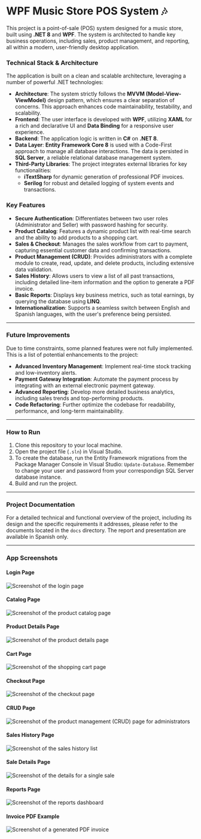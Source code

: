 # WPF Music Store POS System 🎶

This project is a point-of-sale (POS) system designed for a music store, built using **.NET 8** and **WPF**. The system is architected to handle key business operations, including sales, product management, and reporting, all within a modern, user-friendly desktop application.

### Technical Stack & Architecture

The application is built on a clean and scalable architecture, leveraging a number of powerful .NET technologies:

* **Architecture**: The system strictly follows the **MVVM (Model-View-ViewModel)** design pattern, which ensures a clear separation of concerns. This approach enhances code maintainability, testability, and scalability.
* **Frontend**: The user interface is developed with **WPF**, utilizing **XAML** for a rich and declarative UI and **Data Binding** for a responsive user experience.
* **Backend**: The application logic is written in **C#** on **.NET 8**.
* **Data Layer**: **Entity Framework Core 8** is used with a Code-First approach to manage all database interactions. The data is persisted in **SQL Server**, a reliable relational database management system.
* **Third-Party Libraries**: The project integrates external libraries for key functionalities:
    * **iTextSharp** for dynamic generation of professional PDF invoices.
    * **Serilog** for robust and detailed logging of system events and transactions.

### Key Features

* **Secure Authentication**: Differentiates between two user roles (Administrator and Seller) with password hashing for security.
* **Product Catalog**: Features a dynamic product list with real-time search and the ability to add products to a shopping cart.
* **Sales & Checkout**: Manages the sales workflow from cart to payment, capturing essential customer data and confirming transactions.
* **Product Management (CRUD)**: Provides administrators with a complete module to create, read, update, and delete products, including extensive data validation.
* **Sales History**: Allows users to view a list of all past transactions, including detailed line-item information and the option to generate a PDF invoice.
* **Basic Reports**: Displays key business metrics, such as total earnings, by querying the database using **LINQ**.
* **Internationalization**: Supports a seamless switch between English and Spanish languages, with the user's preference being persisted.

---

### Future Improvements

Due to time constraints, some planned features were not fully implemented. This is a list of potential enhancements to the project:

* **Advanced Inventory Management**: Implement real-time stock tracking and low-inventory alerts.
* **Payment Gateway Integration**: Automate the payment process by integrating with an external electronic payment gateway.
* **Advanced Reporting**: Develop more detailed business analytics, including sales trends and top-performing products.
* **Code Refactoring**: Further optimize the codebase for readability, performance, and long-term maintainability.

---

### How to Run

1.  Clone this repository to your local machine.
2.  Open the project file (`.sln`) in Visual Studio.
3.  To create the database, run the Entity Framework migrations from the Package Manager Console in Visual Studio: `Update-Database`. Remember to change your user and password from your correspondign SQL Server database instance.
4.  Build and run the project.

---

### Project Documentation

For a detailed technical and functional overview of the project, including its design and the specific requirements it addresses, please refer to the documents located in the `docs` directory. The report and presentation are available in Spanish only.

---

### App Screenshots

#### Login Page
![Screenshot of the login page](examples/loginPage.png)

#### Catalog Page
![Screenshot of the product catalog page](examples/catalogPage.png)

#### Product Details Page
![Screenshot of the product details page](examples/productDetailsPage.png)

#### Cart Page
![Screenshot of the shopping cart page](examples/cartPage.png)

#### Checkout Page
![Screenshot of the checkout page](examples/checkoutPage.png)

#### CRUD Page
![Screenshot of the product management (CRUD) page for administrators](examples/crudPage.png)

#### Sales History Page
![Screenshot of the sales history list](examples/salesHistoryPage.png)

#### Sale Details Page
![Screenshot of the details for a single sale](examples/saleDetailsPage.png)

#### Reports Page
![Screenshot of the reports dashboard](examples/reportsPage.png)

#### Invoice PDF Example
![Screenshot of a generated PDF invoice](examples/invoicePDF.png)
